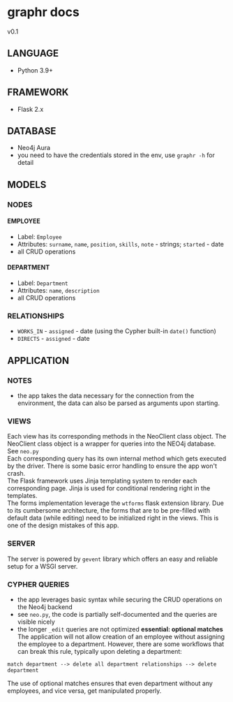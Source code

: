 # graphr docs
v0.1
## LANGUAGE
- Python 3.9+
## FRAMEWORK
- Flask 2.x
## DATABASE
- Neo4j Aura
- you need to have the credentials stored in the env, use ```graphr -h``` for detail
## MODELS
### NODES
#### EMPLOYEE
- Label: ```Employee```
- Attributes: ```surname```, ```name```, ```position```,  ```skills```, ```note``` - strings; ```started``` - date
- all CRUD operations

#### DEPARTMENT
- Label: ```Department```
- Attributes: ```name```, ```description```
- all CRUD operations

### RELATIONSHIPS
- ```WORKS_IN``` - ```assigned``` - date (using the Cypher built-in ```date()``` function)
- ```DIRECTS``` - ```assigned``` - date

## APPLICATION
### NOTES
- the app takes the data necessary for the connection from the environment, the data can also be parsed as arguments upon starting.
### VIEWS
Each view has its corresponding methods in the NeoClient class object. The NeoClient class object is a wrapper for queries into the NEO4j database. See ```neo.py```  
Each corresponding query has its own internal method which gets executed by the driver. There is some basic error handling to ensure the app won't crash.  
The Flask framework uses Jinja templating system to render each corresponding page. Jinja is used for conditional rendering right in the templates.  
The forms implementation leverage the ```wtforms``` flask extension library. Due to its cumbersome architecture, the forms that are to be pre-filled with default data (while editing) need to be initialized right in the views. This is one of the design mistakes of this app.
### SERVER
The server is powered by ```gevent``` library which offers an easy and reliable setup for a WSGI server.
### CYPHER QUERIES
- the app leverages basic syntax while securing the CRUD operations on the Neo4j backend
- see ```neo.py```, the code is partially self-documented and the queries are visible nicely
- the longer ```_edit``` queries are not optimized
**essential: optional matches**  
The application will not allow creation of an employee without assigning the employee to a department.
However, there are some workflows that can break this rule, typically upon deleting a department:
```
match department --> delete all department relationships --> delete department
```
The use of optional matches ensures that even department without any employees, and vice versa, get manipulated properly.  
